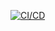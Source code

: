 [![CI/CD](https://github.com/E3R3P3/PracticaConfiguracionDePipelineCICD/actions/workflows/ci-cd.yml/badge.svg)](https://github.com/E3R3P3/PracticaConfiguracionDePipelineCICD/actions)
